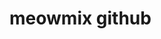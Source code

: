 <!doctype html>
<html><head>

<title></title>

</head>

<body>
<h1>meowmix github</h1>




</body>

</html>